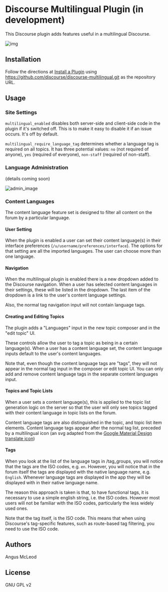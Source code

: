 # Discourse Multilingual Plugin (in development)
This Discourse plugin adds features useful in a multilingual Discourse.

![img](https://travis-ci.org/paviliondev/discourse-multilingual.svg?branch=master)

## Installation

Follow the directions at [Install a Plugin](https://meta.discourse.org/t/install-a-plugin/19157) using https://github.com/discourse/discourse-multilingual.git as the repository URL.

## Usage

### Site Settings

``multilingual_enabled`` disables both server-side and client-side code in the plugin if it's switched off. This is to make it easy to disable it if an issue occurs. It's off by default.

``multilingual_require_language_tag`` determines whether a language tag is required on all topics. It has three potential values: ``no`` (not required of anyone), ``yes`` (required of everyone), ``non-staff`` (required of non-staff).

### Language Administration

(details coming soon)

![admin_image](https://thepavilion.io/uploads/default/original/2X/5/501a02cf9eab0ba5ee827a1b538760717011e98c.png)

### Content Languages

The content language feature set is designed to filter all content on the forum by a particular language.

#### User Setting

When the plugin is enabled a user can set their content language(s) in their interface preferences (``/u/username/preferences/interface``). The options for that setting are all the imported languages. The user can choose more than one language.

#### Navigation

When the multilingual plugin is enabled there is a new dropdown added to the Discourse navigation. When a user has selected content languages in their settings, these will be listed in the dropdown. The last item of the dropdown is a link to the user's content language settings.

Also, the normal tag navigation input will not contain language tags.

#### Creating and Editing Topics

The plugin adds a "Languages" input in the new topic composer and in the "edit topic" UI.

These controls allow the user to tag a topic as being in a certain language(s). When a user has a content language set, the content language inputs default to the user's content languages.

Note that, even though the content language tags are "tags", they will not appear in the normal tag input in the composer or edit topic UI. You can only add and remove content language tags in the separate content languages input.

#### Topics and Topic Lists

When a user sets a content language(s), this is applied to the topic list generation logic on the server so that the user will only see topics tagged with their content language in topic lists on the forum.

Content language tags are also distinguished in the topic, and topic list item elements. Content language tags appear after the normal tag list, preceded by a multilingual icon (an svg adapted from the [Google Material Design translate icon](https://material.io/resources/icons/?icon=translate&style=baseline))

#### Tags

When you look at the list of the language tags in /tag_groups, you will notice that the tags are the ISO codes, e.g. ``en``. However, you will notice that in the forum itself the tags are displayed with the native language name, e.g. ``English``. Whenever language tags are displayed in the app they will be displayed with in their native language name.

The reason this approach is taken is that, to have functional tags, it is necessary to use a simple english string, i.e. the ISO codes. However most users will not be familiar with the ISO codes, particularly the less widely used ones. 

Note that the tag itself, is the ISO code. This means that when using Discourse's tag-specific features, such as route-based tag filtering, you need to use the ISO code. 

## Authors

Angus McLeod

## License

GNU GPL v2
